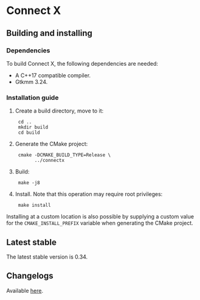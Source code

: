 # Connect X

## Building and installing

### Dependencies

To build Connect X, the following dependencies are needed:

* A C++17 compatible compiler.
* Gtkmm 3.24.


### Installation guide

1. Create a build directory, move to it:

        cd ..
        mkdir build
        cd build

2. Generate the CMake project:

        cmake -DCMAKE_BUILD_TYPE=Release \
              ../connectx

3. Build:

        make -j8

4. Install. Note that this operation may require root privileges:

        make install

Installing at a custom location is also possible by supplying a custom
value for the `CMAKE_INSTALL_PREFIX` variable when generating the CMake
project.


## Latest stable

The latest stable version is 0.34.


## Changelogs

Available [here](./changelogs/changes.md).
